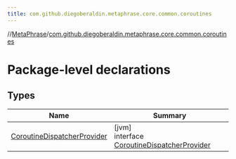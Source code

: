 ```yaml
---
title: com.github.diegoberaldin.metaphrase.core.common.coroutines
---
```

//[MetaPhrase](../../index.html)/[com.github.diegoberaldin.metaphrase.core.common.coroutines](index.html)



# Package-level declarations



## Types


| Name | Summary |
|---|---|
| [CoroutineDispatcherProvider](-coroutine-dispatcher-provider/index.html) | [jvm]<br>interface [CoroutineDispatcherProvider](-coroutine-dispatcher-provider/index.html) |

